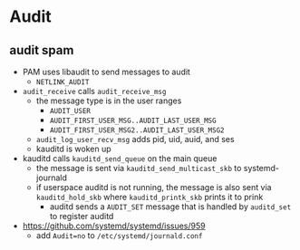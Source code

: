 Audit
=====

## audit spam

- PAM uses libaudit to send messages to audit
  - `NETLINK_AUDIT`
- `audit_receive` calls `audit_receive_msg`
  - the message type is in the user ranges
    - `AUDIT_USER`
    - `AUDIT_FIRST_USER_MSG..AUDIT_LAST_USER_MSG`
    - `AUDIT_FIRST_USER_MSG2..AUDIT_LAST_USER_MSG2`
  - `audit_log_user_recv_msg` adds pid, uid, auid, and ses
  - kauditd is woken up
- kauditd calls `kauditd_send_queue` on the main queue
  - the message is sent via `kauditd_send_multicast_skb` to systemd-journald
  - if userspace auditd is not running, the message is also sent via
    `kauditd_hold_skb` where `kauditd_printk_skb` prints it to prink
    - auditd sends a `AUDIT_SET` message that is handled by `auditd_set` to
      register auditd
- <https://github.com/systemd/systemd/issues/959>
  - add `Audit=no` to `/etc/systemd/journald.conf`
